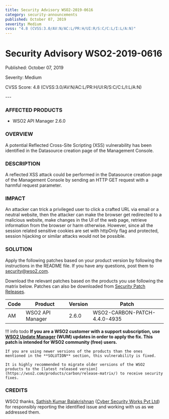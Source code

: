 ```yaml
---
title: Security Advisory WSO2-2019-0616
category: security-announcements
published: October 07, 2019
severity: Medium
cvss: "4.8 (CVSS:3.0/AV:N/AC:L/PR:H/UI:R/S:C/C:L/I:L/A:N)"
---
```


# Security Advisory WSO2-2019-0616

<p class="doc-info">Published: October 07, 2019</p>
<p class="doc-info">Severity: Medium</p>
<p class="doc-info">CVSS Score: 4.8 (CVSS:3.0/AV:N/AC:L/PR:H/UI:R/S:C/C:L/I:L/A:N)</p>
---

### AFFECTED PRODUCTS
* WSO2 API Manager 2.6.0


### OVERVIEW
A potential Reflected Cross-Site Scripting (XSS) vulnerability has been identified in the Datasource creation page of the Management Console.


### DESCRIPTION
A reflected XSS attack could be performed in the Datasource creation page of the Management Console by sending an HTTP GET request with a harmful request parameter.


### IMPACT
An attacker can trick a privileged user to click a crafted URL via email or a neutral website, then the attacker can make the browser get redirected to a malicious website, make changes in the UI of the web page, retrieve information from the browser or harm otherwise. However, since all the session related sensitive cookies are set with httpOnly flag and protected, session hijacking or similar attacks would not be possible.


### SOLUTION
Apply the following patches based on your product version by following the instructions in the README file. If you have any questions, post them to <security@wso2.com>.

Download the relevant patches based on the products you use following the matrix below. Patches can also be downloaded from [Security Patch Releases](https://wso2.com/security-patch-releases/).


| **Code** | **Product**                | **Version** | **Patch**                    |
| -------- | -------------------------- | ----------- | ---------------------------- |
| AM       | WSO2 API Manager           | 2.6.0       | WSO2-CARBON-PATCH-4.4.0-4935 |


!!! info todo
    **If you are a WSO2 customer with a support subscription, use [WSO2 Update Manager](https://wso2.com/updates/wum) (WUM) updates in order to apply the fix. This patch is intended for WSO2 community (free) users.**

    If you are using newer versions of the products than the ones mentioned in the **SOLUTION** section, this vulnerability is fixed.

    It is highly recommended to migrate older versions of the WSO2 products to the [latest released version](https://wso2.com/products/carbon/release-matrix/) to receive security fixes.


### CREDITS
WSO2 thanks, [Sathish Kumar Balakrishnan](https://sathish.co.in/) ([Cyber Security Works Pvt Ltd](https://cybersecurityworks.com/)) for responsibly reporting the identified issue and working with us as we addressed them.
